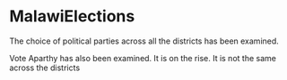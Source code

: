 # MalawiElections

The choice of political parties across all the districts has been examined.

Vote Aparthy has also been examined. It is on the rise. It is not the same across the districts
